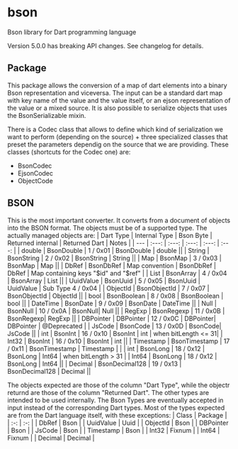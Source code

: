 # bson

Bson library for Dart programming language

Version 5.0.0 has breaking API changes. See changelog for details.

## Package

This package allows the conversion of a map of dart elements into a binary Bson representation and viceversa.
The input can be a standard dart map with key name of the value and the value itself, or an ejson representation of the value or a mixed source.
It is also possible to serialize objects that uses the BsonSerializable mixin.

There is a Codec class that allows to define which kind of serialization we want to perform (depending on the source) + three specialized classes that preset the parameters dependig on the source that we are providing. These classes (shortcuts for the Codec one) are:

- BsonCodec
- EjsonCodec
- ObjectCode

## BSON

This is the most important converter. It converts from a document of objects into the BSON format. The objects must be of a supported type. The actually managed objects are:
| Dart Type | Internal Type | Bson Byte | Returned internal | Returned Dart | Notes |
| --- | :---: | :---: | :---: | :---: | :---: |
| double | BsonDouble | 1 / 0x01 | BsonDouble | double ||
| String | BsonString | 2 / 0x02 | BsonString | String ||
| Map | BsonMap | 3 / 0x03 | BsonMap | Map ||
| DbRef | BsonDbRef | Map convention | BsonDbRef | DbRef | Map containing keys "$id" and "$ref" |
| List | BsonArray | 4 / 0x04 | BsonArray | List ||
| UuidValue | BsonUuid | 5 / 0x05 | BsonUuid | UuidValue | Sub Type 4 / 0x04 |
| ObjectId | BsonObjectId | 7 / 0x07 | BsonObjectId | ObjectId ||
| bool | BsonBoolean | 8 / 0x08 | BsonBoolean | bool ||
| DateTime | BsonDate | 9 / 0x09 | BsonDate | DateTime ||
| Null | BsonNull | 10 / 0x0A | BsonNull| Null ||
| RegExp | BsonRegexp | 11 / 0x0B | BsonRegexp| RegExp ||
| DBPointer | DBPointer | 12 / 0x0C | DBPointer| DBPointer | @Deprecated |
| JsCode | BsonCode | 13 / 0x0D | BsonCode| JsCode ||
| int | BsonInt | 16 / 0x10 | BsonInt | int | when bitLength <= 31|
| Int32 | BsonInt | 16 / 0x10 | BsonInt | int ||
| Timestamp | BsonTimestamp | 17 / 0x11 | BsonTimestamp | Timestamp | |
| int | BsonLong | 18 / 0x12 | BsonLong | Int64 | when bitLength > 31 |
| Int64 | BsonLong | 18 / 0x12 | BsonLong | Int64 ||
| Decimal | BsonDecimal128 | 19 / 0x13 | BsonDecimal128 | Decimal ||

The objects expected are those of the column "Dart Type", while the objectr returnd are those of the column "Returned Dart". The other types are intended to be used internally. The Bson Types are eventually accepted in input instead of the corresponding Dart types.
Most of the types expected are from the Dart language itself, with these exceptions:
| Class | Package |
| :-: | :-: |
| DbRef | Bson |
| UuidValue | Uuid |
| ObjectId | Bson |
| DBPointer | Bson |
| JsCode | Bson |
| Timestamp | Bson |
| Int32 | Fixnum |
| Int64 | Fixnum |
| Decimal | Decimal |
